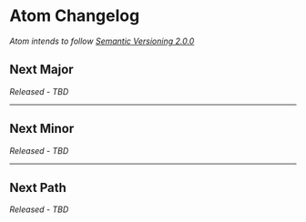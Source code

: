 # Atom Changelog
*Atom intends to follow [Semantic Versioning 2.0.0](https://semver.org)*

## Next Major
*Released - TBD*

---

## Next Minor
*Released - TBD*

---

## Next Path
*Released - TBD*